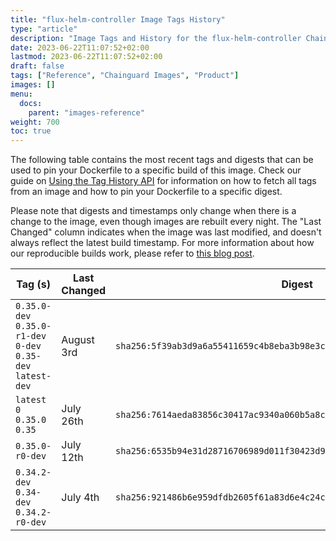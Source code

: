 ```yaml
---
title: "flux-helm-controller Image Tags History"
type: "article"
description: "Image Tags and History for the flux-helm-controller Chainguard Image"
date: 2023-06-22T11:07:52+02:00
lastmod: 2023-06-22T11:07:52+02:00
draft: false
tags: ["Reference", "Chainguard Images", "Product"]
images: []
menu:
  docs:
    parent: "images-reference"
weight: 700
toc: true
---
```


The following table contains the most recent tags and digests that can be used to pin your Dockerfile to a specific build of this image. Check our guide on [Using the Tag History API](/chainguard/chainguard-images/using-the-tag-history-api/) for information on how to fetch all tags from an image and how to pin your Dockerfile to a specific digest.

Please note that digests and timestamps only change when there is a change to the image, even though images are rebuilt every night. The "Last Changed" column indicates when the image was last modified, and doesn't always reflect the latest build timestamp. For more information about how our reproducible builds work, please refer to [this blog post](https://www.chainguard.dev/unchained/reproducing-chainguards-reproducible-image-builds).

| Tag (s)                                                       | Last Changed | Digest                                                                    |
|---------------------------------------------------------------|--------------|---------------------------------------------------------------------------|
|  `0.35.0-dev` `0.35.0-r1-dev` `0-dev` `0.35-dev` `latest-dev` | August 3rd   | `sha256:5f39ab3d9a6a55411659c4b8eba3b98e3c83c57c3988007be384f2bc960935c0` |
|  `latest` `0` `0.35.0` `0.35`                                 | July 26th    | `sha256:7614aeda83856c30417ac9340a060b5a8c9515c3743ddc461aef37e1f360d1fe` |
|  `0.35.0-r0-dev`                                              | July 12th    | `sha256:6535b94e31d28716706989d011f30423d9efc0a92a8d2c80877077e366f246d6` |
|  `0.34.2-dev` `0.34-dev` `0.34.2-r0-dev`                      | July 4th     | `sha256:921486b6e959dfdb2605f61a83d6e4c24ce45e2f23dd03c2b59a4e0bb8f27f93` |
